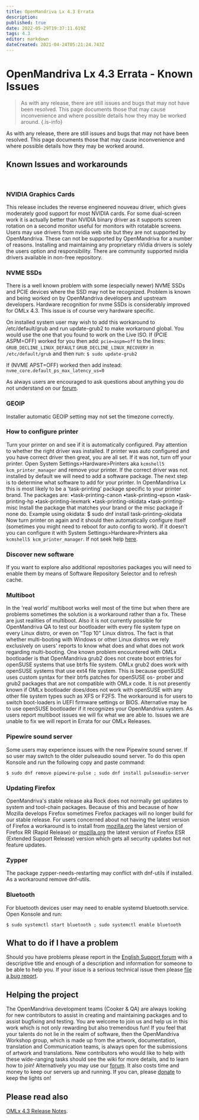 ```yaml
---
title: OpenMandriva Lx 4.3 Errata
description: 
published: true
date: 2022-05-29T19:37:11.619Z
tags: 4.3
editor: markdown
dateCreated: 2021-04-24T05:21:24.743Z
---
```


# OpenMandriva Lx 4.3 Errata - Known Issues

> As with any release, there are still issues and bugs that may not have been resolved. This page documents those that may cause inconvenience and where possible details how they may be worked around.
{.is-info}

As with any release, there are still issues and bugs that may not have been resolved.
This page documents those that may cause inconvenience and where possible details
how they may be worked around.

## Known Issues and workarounds
<br />

### NVIDIA Graphics Cards

This release includes the reverse engineered nouveau driver, which gives moderately good
support for most NVIDIA cards. For some dual-screen work it is actually better than
NVIDIA binary driver as it supports screen rotation on a second monitor useful for
monitors with rotatable screens.
Users may use drivers from nvidia web site but they are not supported by OpenMandriva.
These can not be supported by OpenMandriva for a number of reasons.
Installing and maintaining any proprietary nVidia drivers is solely the users option and
responsibility. 
There are community supported nvidia drivers available in non-free repository.
### NVME SSDs

There is a well known problem with some (especially newer) NVME SSDs and PCIE devices
where the SSD may not be recognized.
Problem is known and being worked on by OpenMandriva developers and upstream
developers.
Hardware recognition for nvme SSDs is considerably improved for OMLx 4.3.
This issue is of course very hardware specific.

On installed system user may wish to add this workaround to /etc/default/grub and
run update-grub2 to make workaround global. You would use the one that you found to
work on the Live ISO.
If (PCIE ASPM=OFF) worked for you then add:
`pcie=aspm=off`
to the lines:
`GRUB_DECLINE_LINUX_DEFAULT`
`GRUB_DECLINE_LINUX_RECOVERY`
in
`/etc/default/grub`
and then run:
`$ sudo update-grub2`

If (NVME APST=OFF) worked then add instead:
`nvme_core.default_ps_max_latency_us=0`

As always users are encouraged to ask questions about anything you do not understand
on our [forum](https://forum.openmandriva.org/).
### GEOIP

Installer automatic GEOIP setting may not set the timezone correctly.

### How to configure printer

Turn your printer on and see if it is automatically configured. Pay attention to whether the
right driver was installed. If printer was auto configured and you have correct driver then
great, you are all set.
If it was not, turn off your printer. Open System Settings>Hardware>Printers aka `kcmshell5 kcm_printer_manager`
and remove your printer.
If the correct driver was not installed by default we will need to add a software package.
The next step is to determine what software to add for your printer.
In OpenMandriva Lx this is most likely to be a 'task-printing' package specific to your
printer brand. The packages are:
•task-printing-canon
•task-printing-epson
•task-printing-hp
•task-printing-lexmark
•task-printing-okidata
•task-printing-misc
Install the package that matches your brand or the misc package if none do. Example
using okidata:
$ sudo dnf install task-printing-okidata
Now turn printer on again and it should then automatically configure itself (sometimes you
might need to reboot for auto config to work). If it doesn't you can configure it with System Settings>Hardware>Printers aka `kcmshell5 kcm_printer_manager`.
If not seek help [here](https://forum.openmandriva.org/c/en/support).

### Discover new software

If you want to explore also additional repositories packages you will need to enable them
by means of Software Repository Selector and to refresh cache.

### Multiboot

In the 'real world' multiboot works well most of the time but when there are problems
sometimes the solution is a workaround rather than a fix. These are just realities of
multiboot.
Also it is not currently possible for OpenMandriva QA to test our bootloader with every file
system type on every Linux distro, or even on "Top 10" Linux distros. The fact is that
whether multi-booting with Windows or other Linux distros we rely exclusively on users'
reports to know what does and what does not work regarding multi-booting.
One known problem encountered with OMLx bootloader is that OpenMandriva grub2 does
not create boot entries for openSUSE systems that use btrfs file system. OMLx grub2 does
work with openSUSE systems that use ext4 file system.
This is because openSUSE uses custom syntax for their btrfs patches for openSUSE os-
prober and grub2 packages that are not compatible with OMLx code. It is not presently
known if OMLx bootloader does/does not work with openSUSE with any other file system
types such as XFS or F2FS.
The workaround is for users to switch boot-loaders in UEFI firmware settings or BIOS.
Alternative may be to use openSUSE bootloader if it recognizes your OpenMandriva
system.
As users report multiboot issues we will fix what we are able to. Issues we are unable to fix
we will report in Errata for our OMLx Releases.

### Pipewire sound server

Some users may experience issues with the new Pipewire sound server. If so user may switch to the older pulseaudio sound server. To do this open Konsole and run the following copy and paste command:

`$ sudo dnf remove pipewire-pulse ; sudo dnf install pulseaudio-server`

### Updating Firefox

OpenMandriva's stable release aka Rock does not normally get updates to system and tool-chain packages. Because of this and because of how Mozilla develops Firefox sometimes Firefox packages will no longer build for our stable release. For users concerned about not having the latest version of Firefox a workaround is to install from [mozilla.org](https://www.mozilla.org/) the latest version of Firefox RR (Rapid Release) or [mozilla.org](https://support.mozilla.org/en-US/kb/switch-to-firefox-extended-support-release-esr) the latest version of Firefox ESR (Extended Support Release) version which gets all security updates but not feature updates.

### Zypper

The package zypper-needs-restarting may conflict with dnf-utils if installed.
As a workaround remove dnf-utils.

### Bluetooth

For bluetooth devices user may need to enable systemd bluetooth.service. Open Konsole
and run:

`$ sudo systemctl start bluetooth ; sudo systemctl enable bluetooth`

## What to do if I have a problem

Should you have problems please report in the [English Support forum](https://forum.openmandriva.org/c/en/support) with a descriptive title and enough of a description and information for someone to be able to help you. If your issue is a serious technical issue then please [file a bug report](https://github.com/OpenMandrivaAssociation/distribution/issues).

## Helping the project

The OpenMandriva development teams (Cooker & QA) are always looking for new
contributors to assist in creating and maintaining packages and to assist bugfixing and
testing. You are welcome to join us and help us in this work which is not only rewarding but
also tremendous fun!
If you feel that your talents do not lie in the realm of software, then the OpenMandriva
Workshop group, which is made up from the artwork, documentation, translation and
Communication teams, is always open for the submissions of artwork and translations.
New contributors who would like to help with these wide-ranging tasks should see the wiki
for more details, and to learn how to join! Alternatively you may use our [forum](https://forum.openmandriva.org).
It also costs time and money to keep our servers up and running. If you can, please [donate](https://www.openmandriva.org/en/Donate)
to keep the lights on!


## Please read also
[OMLx 4.3 Release Notes](https://wiki.openmandriva.org/en/distribution/releases/omlx43/notes).